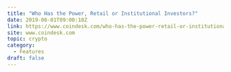 ```yaml
---
title: "Who Has the Power, Retail or Institutional Investors?"
date: 2019-06-01T09:00:18Z
link: https://www.coindesk.com/who-has-the-power-retail-or-institutional-investors?utm_medium=RSS&utm_source=hune
site: www.coindesk.com
topic: crypto
category:
  - Features
draft: false
---
```

